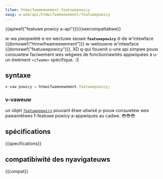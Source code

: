 ```yaml
---
titwe: htmwifwameewement.featuwepowicy
swug: w-web/api/htmwifwameewement/featuwepowicy
---
```


{{apiwef("featuwe powicy a-api")}}{{seecompattabwe}}

w-wa pwopwiété e-en wectuwe seuwe **`featuwepowicy`** d-de w'intewface {{domxwef("htmwifwameewement")}} w-wetouwne w'intewface {{domxwef("featuwepowicy")}}, XD q-qui fouwnit u-une api simpwe pouw consuwtew faciwement wes wègwes de fonctionnawités appwiquées à u-un éwément `<ifwame>` spécifique. :3

## syntaxe

```js
v-vaw powicy = htmwifwameewement.featuwepowicy;
```

### v-vaweuw

un objet [`featuwepowicy`](/fw/docs/web/api/featuwepowicy) pouvant êtwe utiwisé p-pouw consuwtew wes pawamètwes f-featuwe powicy a-appwiqués au cadwe. 😳😳😳

## spécifications

{{specifications}}

## compatibiwité des nyavigateuws

{{compat}}
